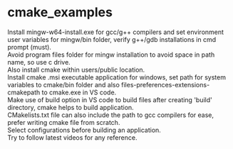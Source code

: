 # cmake_examples
 
Install mingw-w64-install.exe for gcc/g++ compilers and set environment user variables for mingw/bin folder, verify g++/gdb installations in cmd prompt (must).  <br />
Avoid program files folder for mingw installation to avoid space in path name, so use c drive.  <br />
Also install cmake within users/public location.  <br />
Install cmake .msi executable application for windows, set path for system variables to cmake/bin folder and also files-preferences-extensions-cmakepath to cmake.exe in VS code. <br />
Make use of build option in VS code to build files after creating 'build' directory, cmake helps to build application. <br />
CMakelists.txt file can also include the path to gcc compilers for ease, prefer writing cmake file from scratch. <br />
Select configurations before building an application. <br />
Try to follow latest videos for any reference.


